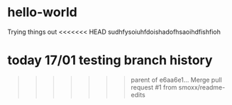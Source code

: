 # hello-world
Trying things out
<<<<<<< HEAD
sudhfysoiuhfdoishadofhsaoihdfishfioh

today  17/01 testing branch history
=======
>>>>>>> parent of e6aa6e1... Merge pull request #1 from smoxx/readme-edits
